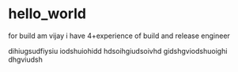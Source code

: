 # hello_world
for  build 
am vijay
i have 4+experience of build and release engineer

dihiugsudfiysiu
iodshuiohidd
hdsoihgiudsoivhd
gidshgviodshuoighi
dhgviudsh
